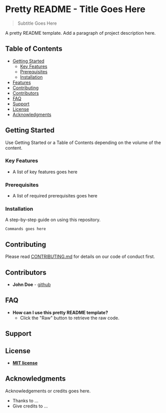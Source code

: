 # Pretty README - Title Goes Here
> Subtitle Goes Here

A pretty README template. Add a paragraph of project description here.

## Table of Contents
- [Getting Started](#getting-started)
    - [Key Features](#key-features)
    - [Prerequisites](#prerequisites)
    - [Installation](#installation)
- [Features](#features)
- [Contributing](#contributing)
- [Contributors](#contributors)
- [FAQ](#faq)
- [Support](#support)
- [License](#license)
- [Acknowledgments](#acknowledgments)

## Getting Started
Use Getting Started or a Table of Contents depending on the volume of the content.

### Key Features
- A list of key features goes here

### Prerequisites
-  A list of required prerequisites goes here

### Installation
A step-by-step guide on using this repository. 

```
Commands goes here
```

## Contributing

Please read [CONTRIBUTING.md]() for details on our code of conduct first.

## Contributors

* **John Doe** - [github](https://github.com/wag0325)

## FAQ
- **How can I use this pretty README template?**
    - Click the "Raw" button to retrieve the raw code.

## Support

## License

- **[MIT license](http://opensource.org/licenses/mit-license.php)**

## Acknowledgments
Acknowledgements or credits goes here.

- Thanks to ...
- Give credits to ...